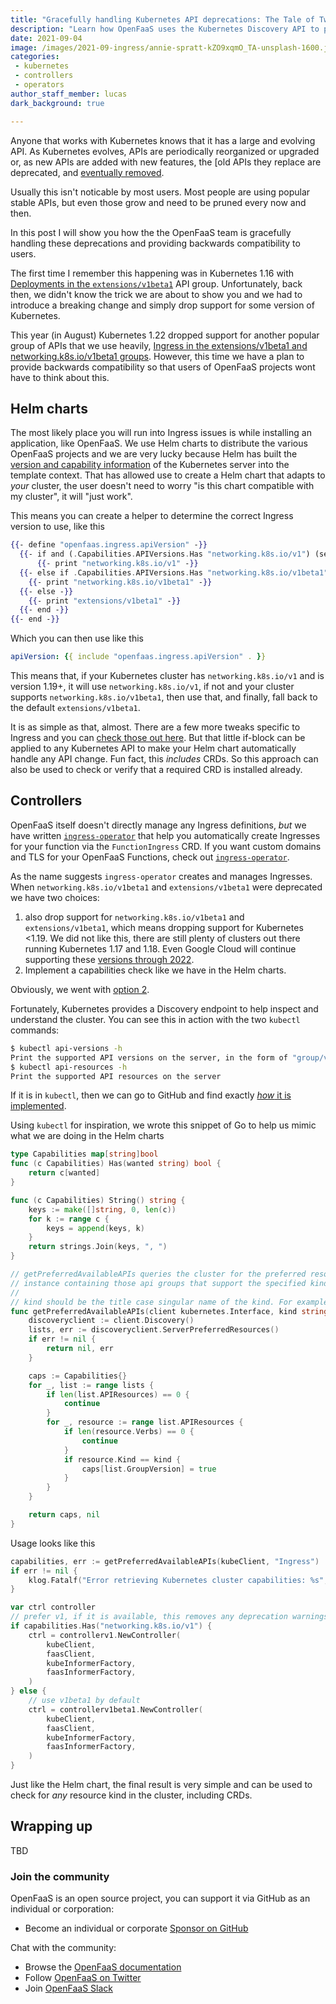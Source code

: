 ```yaml
---
title: "Gracefully handling Kubernetes API deprecations: The Tale of Two Ingresses."
description: "Learn how OpenFaaS uses the Kubernetes Discovery API to provide backwards compatibility for Ingress on all Kubernetes versions."
date: 2021-09-04
image: /images/2021-09-ingress/annie-spratt-kZO9xqmO_TA-unsplash-1600.jpg
categories:
 - kubernetes
 - controllers
 - operators
author_staff_member: lucas
dark_background: true

---
```


Anyone that works with Kubernetes knows that it has a large and evolving API. As Kubernetes evolves, APIs are periodically reorganized or upgraded or, as new APIs are added with new features, the [old APIs they replace are deprecated, and [eventually removed](https://kubernetes.io/blog/2021/07/14/upcoming-changes-in-kubernetes-1-22/#kubernetes-api-removals).

Usually this isn't noticable by most users. Most people are using popular stable APIs, but even those grow and need to be pruned every now and then.

In this post I will show you how the the OpenFaaS team is gracefully handling these deprecations and providing backwards compatibility to users.

The first time I remember this happening was in Kubernetes 1.16 with [Deployments in the `extensions/v1beta1`](https://kubernetes.io/blog/2019/07/18/api-deprecations-in-1-16/) API group. Unfortunately, back then, we didn't know the trick we are about to show you and we had to introduce a breaking change and simply drop support for some version of Kubernetes.

This year (in August) Kubernetes 1.22 dropped support for another popular group of APIs that we use heavily, [Ingress in the extensions/v1beta1 and networking.k8s.io/v1beta1 groups](https://kubernetes.io/blog/2021/07/14/upcoming-changes-in-kubernetes-1-22/). However, this time we have a plan to provide backwards compatibility so that users of OpenFaaS projects wont have to think about this.

## Helm charts

The most likely place you will run into Ingress issues is while installing an application, like OpenFaaS. We use Helm charts to distribute the various OpenFaaS projects and we are very lucky because Helm has built the [version and capability information](https://helm.sh/docs/chart_template_guide/builtin_objects/) of the Kubernetes server into the template context. That has allowed use to create a Helm chart that adapts to _your_ cluster, the user doesn't need to worry "is this chart compatible with my cluster", it will "just work".

This means you can create a helper to determine the correct Ingress version to use, like this

```handlebars
{{- define "openfaas.ingress.apiVersion" -}}
  {{- if and (.Capabilities.APIVersions.Has "networking.k8s.io/v1") (semverCompare ">= 1.19.x" .Capabilities.KubeVersion.Version -}}
      {{- print "networking.k8s.io/v1" -}}
  {{- else if .Capabilities.APIVersions.Has "networking.k8s.io/v1beta1" -}}
    {{- print "networking.k8s.io/v1beta1" -}}
  {{- else -}}
    {{- print "extensions/v1beta1" -}}
  {{- end -}}
{{- end -}}
```

Which you can then use like this

```yaml
apiVersion: {{ include "openfaas.ingress.apiVersion" . }}
```

This means that, if your Kubernetes cluster has `networking.k8s.io/v1` and is version 1.19+, it will use `networking.k8s.io/v1`, if not and your cluster supports `networking.k8s.io/v1beta1`, then use that, and finally, fall back to the default `extensions/v1beta1`.

It is as simple as that, almost. There are a few more tweaks specific to Ingress and you can [check those out here](https://github.com/openfaas/faas-netes/pull/817/files). But that little if-block can be applied to any Kubernetes API to make your Helm chart automatically handle any API change. Fun fact, this _includes_ CRDs. So this approach can also be used to check or verify that a required CRD is installed already.

## Controllers

OpenFaaS itself doesn't directly manage any Ingress definitions, _but_ we have written [`ingress-operator`](https://github.com/openfaas/ingress-operator) that help you automatically create Ingresses for your function via the `FunctionIngress` CRD. If you want custom domains and TLS for your OpenFaaS Functions, check out [`ingress-operator`](https://github.com/openfaas/ingress-operator).

As the name suggests `ingress-operator` creates and manages Ingresses. When `networking.k8s.io/v1beta1` and `extensions/v1beta1` were deprecated we have two choices:

1. also drop support for `networking.k8s.io/v1beta1` and `extensions/v1beta1`, which means dropping support for Kubernetes <1.19. We did not like this, there are still plenty of clusters out there running Kubernetes 1.17 and 1.18. Even Google Cloud will continue supporting these [versions through 2022](https://cloud.google.com/kubernetes-engine/docs/release-schedule).
2. Implement a capabilities check like we have in the Helm charts.

Obviously, we went with [option 2](https://github.com/openfaas/ingress-operator/pull/54).

Fortunately, Kubernetes provides a Discovery endpoint to help inspect and understand the cluster. You can see this in action with the two `kubectl` commands:

```sh
$ kubectl api-versions -h
Print the supported API versions on the server, in the form of "group/version"
$ kubectl api-resources -h
Print the supported API resources on the server
```

If it is in `kubectl`, then we can go to GitHub and find exactly [_how_ it is implemented](https://github.com/kubernetes/kubectl/blob/6e3acf365da52074b1be8c99ec644a57e60bfec8/pkg/cmd/apiresources/apiresources.go#L167-L197).


Using `kubectl` for inspiration, we wrote this snippet of Go to help us mimic what we are doing in the Helm charts

```go
type Capabilities map[string]bool
func (c Capabilities) Has(wanted string) bool {
	return c[wanted]
}

func (c Capabilities) String() string {
	keys := make([]string, 0, len(c))
	for k := range c {
		keys = append(keys, k)
	}
	return strings.Join(keys, ", ")
}

// getPreferredAvailableAPIs queries the cluster for the preferred resources information and returns a Capabilities
// instance containing those api groups that support the specified kind.
//
// kind should be the title case singular name of the kind. For example, "Ingress" is the kind for a resource "ingress".
func getPreferredAvailableAPIs(client kubernetes.Interface, kind string) (Capabilities, error) {
	discoveryclient := client.Discovery()
	lists, err := discoveryclient.ServerPreferredResources()
	if err != nil {
		return nil, err
	}

	caps := Capabilities{}
	for _, list := range lists {
		if len(list.APIResources) == 0 {
			continue
		}
		for _, resource := range list.APIResources {
			if len(resource.Verbs) == 0 {
				continue
			}
			if resource.Kind == kind {
				caps[list.GroupVersion] = true
			}
		}
	}

	return caps, nil
}
```

Usage looks like this

```go
capabilities, err := getPreferredAvailableAPIs(kubeClient, "Ingress")
if err != nil {
    klog.Fatalf("Error retrieving Kubernetes cluster capabilities: %s", err.Error())
}

var ctrl controller
// prefer v1, if it is available, this removes any deprecation warnings
if capabilities.Has("networking.k8s.io/v1") {
    ctrl = controllerv1.NewController(
        kubeClient,
        faasClient,
        kubeInformerFactory,
        faasInformerFactory,
    )
} else {
    // use v1beta1 by default
    ctrl = controllerv1beta1.NewController(
        kubeClient,
        faasClient,
        kubeInformerFactory,
        faasInformerFactory,
    )
}
```

Just like the Helm chart, the final result is very simple and can be used to check for _any_ resource kind in the cluster, including CRDs.


## Wrapping up

TBD <!-- help -->

### Join the community

OpenFaaS is an open source project, you can support it via GitHub as an individual or corporation:

* Become an individual or corporate [Sponsor on GitHub](https://github.com/sponsors/openfaas)

Chat with the community:

* Browse the [OpenFaaS documentation](https://docs.openfaas.com)
* Follow [OpenFaaS on Twitter](https://twitter.com/openfaas)
* Join [OpenFaaS Slack](https://slack.openfaas.io)
